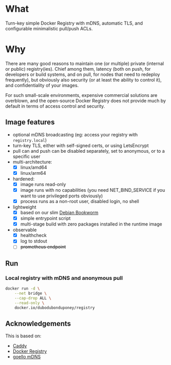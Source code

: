 # What

Turn-key simple Docker Registry with mDNS, automatic TLS, and configurable minimalistic pull/push ACLs.

# Why

There are many good reasons to maintain one (or multiple) private (internal or public) registry(ies).
Chief among them, latency (both on push, for developers or build systems, and on pull, for nodes that need to redeploy frequently),
but obviously also security (or at least the ability to control it), and confidentiality of your images.

For such small-scale environments, expensive commercial solutions are overblown, and the 
open-source Docker Registry does not provide much by default in terms of access control and security.

## Image features

 * optional mDNS broadcasting (eg: access your registry with `registry.local`)
 * turn-key TLS, either with self-signed certs, or using LetsEncrypt
 * pull can and push can be disabled separately, set to anonymous, or to a specific user
 * multi-architecture:
   * [x] linux/amd64
   * [x] linux/arm64
 * hardened:
    * [x] image runs read-only
    * [x] image runs with no capabilities (you need NET_BIND_SERVICE if you want to use privileged ports obviously)
    * [x] process runs as a non-root user, disabled login, no shell
 * lightweight
    * [x] based on our slim [Debian Bookworm](https://github.com/dubo-dubon-duponey/docker-debian)
    * [x] simple entrypoint script
    * [x] multi-stage build with zero packages installed in the runtime image
 * observable
    * [x] healthcheck
    * [x] log to stdout
    * [ ] ~~prometheus endpoint~~

## Run

### Local registry with mDNS and anonymous pull

```bash
docker run -d \
    --net bridge \
    --cap-drop ALL \
    --read-only \
    docker.io/dubodubonduponey/registry
```

## Acknowledgements

This is based on:
* [Caddy](https://github.com/caddyserver/caddy)
* [Docker Registry](https://github.com/docker/distribution)
* [goello mDNS](https://github.com/dubo-dubon-duponey/goello)

<!--
## Moar?

See [DEVELOP.md](DEVELOP.md)

## Mode: internal

Trust the cert on mac:


```
# TL;DR

## Linux

# Unclear if Debian 10 is the same or not
sudo mkdir -p /etc/docker/certs.d/registry.local:4443
openssl s_client -showcerts -servername registry.local -connect registry.local:4443 </dev/null 2>/dev/null | awk '/BEGIN/,/END/{ if(/BEGIN/){a++}; print}' | sudo tee /etc/docker/certs.d/registry.local:4443/ca.crt
# XXX note that debian 9 requires explicit for mDNS to work:
# sudo apt-get install avahi-daemon avahi-discover libnss-mdns

## macOS
openssl s_client -showcerts -servername registry.local -connect registry.local:4443 </dev/null 2>/dev/null | awk '/BEGIN/,/END/{ if(/BEGIN/){a++}; print}' > registry.local.ca.crt
security add-trusted-cert -d -r trustRoot -k ~/Library/Keychains/login.keychain registry.local.ca.crt
# Then restart docker
# [snip]


# Alternatively, you can retrieve the CA from the container if you are on the same host and have access to the container:
docker exec -ti registry cat /certs/pki/authorities/local/root.crt > myca.crt

```

# Caveats

 * pull and push authenticated with different credentials is bonkers right now
 * actually, forget about the openssl shit, need the ROOT CA, not the intermediate...
    -> add a route for the root ca.crt
    /root-ca.crt

-->
